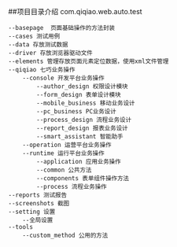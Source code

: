 ##项目目录介绍
com.qiqiao.web.auto.test

    --basepage  页面基础操作的方法封装
    --cases 测试用例
    --data 存放测试数据
    --driver 存放浏览器驱动文件
    --elements 管理存放页面元素定位数据，使用xml文件管理
    --qiqiao 七巧业务操作
        --console 开发平台业务操作
            --author_design 权限设计模块
            --form_design 表单设计模块
            --mobile_business 移动业务设计
            --pc_business PC业务设计
            --process_design 流程业务设计
            --report_design 报表业务设计
            --smart_assistant 智能助手  
        --operation 运营平台业务操作
        --runtime 运行平台业务操作
            --application 应用业务操作
            --common 公共方法
            --components 表单组件操作方法
            --process 流程业务操作
    --reports 测试报告
    --screenshots 截图
    --setting 设置
        --全局设置
    --tools 
        --custom_method 公用的方法
    
            
